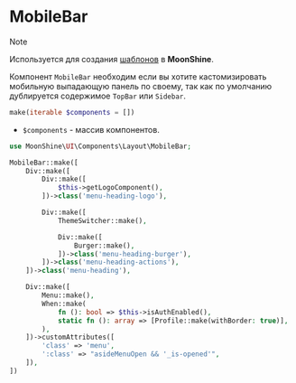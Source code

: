 # MobileBar

> [!NOTE]
> Используется для создания [шаблонов](/docs/{{version}}/appearance/layout) в **MoonShine**.

Компонент `MobileBar` необходим если вы хотите кастомизировать мобильную выпадающую панель по своему,
так как по умолчанию дублируется содержимое `TopBar` или `Sidebar`.

```php
make(iterable $components = [])
```

- `$components` - массив компонентов.

```php
use MoonShine\UI\Components\Layout\MobileBar;

MobileBar::make([
    Div::make([
        Div::make([
            $this->getLogoComponent(),
        ])->class('menu-heading-logo'),

        Div::make([
            ThemeSwitcher::make(),

            Div::make([
                Burger::make(),
            ])->class('menu-heading-burger'),
        ])->class('menu-heading-actions'),
    ])->class('menu-heading'),

    Div::make([
        Menu::make(),
        When::make(
            fn (): bool => $this->isAuthEnabled(),
            static fn (): array => [Profile::make(withBorder: true)],
        ),
    ])->customAttributes([
        'class' => 'menu',
        ':class' => "asideMenuOpen && '_is-opened'",
    ]),
])
```
